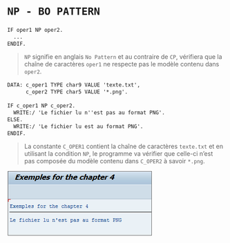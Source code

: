 # **`NP - BO PATTERN`**

```JS
IF oper1 NP oper2.
  ...
ENDIF.
```

> `NP` signifie en anglais `No Pattern` et au contraire de `CP`, vérifiera que la chaîne de caractères `oper1` ne respecte pas le modèle contenu dans `oper2`.

```JS
DATA: c_oper1 TYPE char9 VALUE 'texte.txt',
      c_oper2 TYPE char5 VALUE '*.png'.

IF c_oper1 NP c_oper2.
  WRITE:/ 'Le fichier lu n''est pas au format PNG'.
ELSE.
  WRITE:/ 'Le fichier lu est au format PNG'.
ENDIF.
```

> La constante `C_OPER1` contient la chaîne de caractères `texte.txt` et en utilisant la condition `NP`, le programme va vérifier que celle-ci n’est pas composée du modèle contenu dans `C_OPER2` à savoir `*.png`.

![](../00_Ressources/02_10_01.png)
